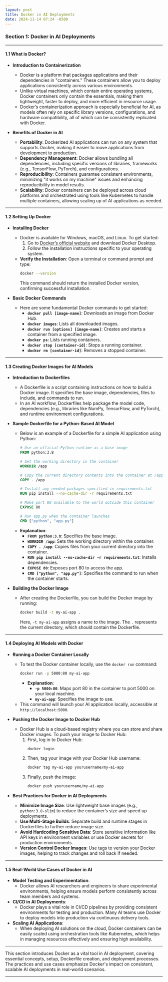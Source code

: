 ```yaml
---
layout: post
title: Docker in AI Deployments
date: 2024-11-14 07:24 -0500
---
```


### **Section 1: Docker in AI Deployments**

---

#### **1.1 What is Docker?**
   - **Introduction to Containerization**
     - Docker is a platform that packages applications and their dependencies in "containers." These containers allow you to deploy applications consistently across various environments.
     - Unlike virtual machines, which contain entire operating systems, Docker containers only contain the essentials, making them lightweight, faster to deploy, and more efficient in resource usage.
     - Docker’s containerization approach is especially beneficial for AI, as models often rely on specific library versions, configurations, and hardware compatibility, all of which can be consistently replicated with Docker.

   - **Benefits of Docker in AI**
     - **Portability**: Dockerized AI applications can run on any system that supports Docker, making it easier to move applications from development to production.
     - **Dependency Management**: Docker allows bundling all dependencies, including specific versions of libraries, frameworks (e.g., TensorFlow, PyTorch), and configurations.
     - **Reproducibility**: Containers guarantee consistent environments, minimizing "it works on my machine" issues and enhancing reproducibility in model results.
     - **Scalability**: Docker containers can be deployed across cloud platforms and orchestrated using tools like Kubernetes to handle multiple containers, allowing scaling up of AI applications as needed.

---

#### **1.2 Setting Up Docker**
   - **Installing Docker**
     - Docker is available for Windows, macOS, and Linux. To get started:
       1. Go to [Docker’s official website](https://www.docker.com/products/docker-desktop/) and download Docker Desktop.
       2. Follow the installation instructions specific to your operating system.
     - **Verify the Installation**: Open a terminal or command prompt and type:
       ```bash
       docker --version
       ```
       This command should return the installed Docker version, confirming successful installation.
   
   - **Basic Docker Commands**
     - Here are some fundamental Docker commands to get started:
       - **`docker pull [image-name]`**: Downloads an image from Docker Hub.
       - **`docker images`**: Lists all downloaded images.
       - **`docker run [options] [image-name]`**: Creates and starts a container from a specified image.
       - **`docker ps`**: Lists running containers.
       - **`docker stop [container-id]`**: Stops a running container.
       - **`docker rm [container-id]`**: Removes a stopped container.

---

#### **1.3 Creating Docker Images for AI Models**
   - **Introduction to Dockerfiles**
     - A Dockerfile is a script containing instructions on how to build a Docker image. It specifies the base image, dependencies, files to include, and commands to run.
     - In an AI workflow, Dockerfiles help package the model code, dependencies (e.g., libraries like NumPy, TensorFlow, and PyTorch), and runtime environment configurations.

   - **Sample Dockerfile for a Python-Based AI Model**
     - Below is an example of a Dockerfile for a simple AI application using Python:
       ```Dockerfile
       # Use an official Python runtime as a base image
       FROM python:3.8

       # Set the working directory in the container
       WORKDIR /app

       # Copy the current directory contents into the container at /app
       COPY . /app

       # Install any needed packages specified in requirements.txt
       RUN pip install --no-cache-dir -r requirements.txt

       # Make port 80 available to the world outside this container
       EXPOSE 80

       # Run app.py when the container launches
       CMD ["python", "app.py"]
       ```
     - **Explanation**:
       - **`FROM python:3.8`**: Specifies the base image.
       - **`WORKDIR /app`**: Sets the working directory within the container.
       - **`COPY . /app`**: Copies files from your current directory into the container.
       - **`RUN pip install --no-cache-dir -r requirements.txt`**: Installs dependencies.
       - **`EXPOSE 80`**: Exposes port 80 to access the app.
       - **`CMD ["python", "app.py"]`**: Specifies the command to run when the container starts.

   - **Building the Docker Image**
     - After creating the Dockerfile, you can build the Docker image by running:
       ```bash
       docker build -t my-ai-app .
       ```
       Here, `-t my-ai-app` assigns a name to the image. The `.` represents the current directory, which should contain the Dockerfile.

---

#### **1.4 Deploying AI Models with Docker**
   - **Running a Docker Container Locally**
     - To test the Docker container locally, use the `docker run` command:
       ```bash
       docker run -p 5000:80 my-ai-app
       ```
       - **Explanation**:
         - **`-p 5000:80`**: Maps port 80 in the container to port 5000 on your local machine.
         - **`my-ai-app`**: Specifies the image to use.
     - This command will launch your AI application locally, accessible at `http://localhost:5000`.

   - **Pushing the Docker Image to Docker Hub**
     - Docker Hub is a cloud-based registry where you can store and share Docker images. To push your image to Docker Hub:
       1. First, log in to Docker Hub:
          ```bash
          docker login
          ```
       2. Then, tag your image with your Docker Hub username:
          ```bash
          docker tag my-ai-app yourusername/my-ai-app
          ```
       3. Finally, push the image:
          ```bash
          docker push yourusername/my-ai-app
          ```

   - **Best Practices for Docker in AI Deployments**
     - **Minimize Image Size**: Use lightweight base images (e.g., `python:3.8-slim`) to reduce the container’s size and speed up deployments.
     - **Use Multi-Stage Builds**: Separate build and runtime stages in Dockerfiles to further reduce image size.
     - **Avoid Hardcoding Sensitive Data**: Store sensitive information like API keys in environment variables or use Docker secrets for production environments.
     - **Version Control Docker Images**: Use tags to version your Docker images, helping to track changes and roll back if needed.

---

#### **1.5 Real-World Use Cases of Docker in AI**
   - **Model Testing and Experimentation**:
     - Docker allows AI researchers and engineers to share experimental environments, helping ensure models perform consistently across team members and systems.
   - **CI/CD in AI Deployments**:
     - Docker plays a vital role in CI/CD pipelines by providing consistent environments for testing and production. Many AI teams use Docker to deploy models into production via continuous delivery tools.
   - **Scaling AI Applications**:
     - When deploying AI solutions on the cloud, Docker containers can be easily scaled using orchestration tools like Kubernetes, which helps in managing resources effectively and ensuring high availability.

---

This section introduces Docker as a vital tool in AI deployment, covering essential concepts, setup, Dockerfile creation, and deployment processes. The practices and use cases emphasize Docker's impact on consistent, scalable AI deployments in real-world scenarios. 

---
